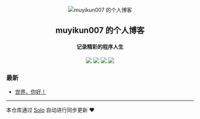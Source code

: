 <p align="center"><img alt="muyikun007 的个人博客" src="https://static.b3log.org/images/brand/solo-32.png"></p><h2 align="center">
muyikun007 的个人博客
</h2>

<h4 align="center">记录精彩的程序人生</h4>
<p align="center"><a title="muyikun007 的个人博客" target="_blank" href="https://github.com/muyikun007/solo-blog"><img src="https://img.shields.io/github/last-commit/muyikun007/solo-blog.svg?style=flat-square&color=FF9900"></a>
<a title="GitHub repo size in bytes" target="_blank" href="https://github.com/muyikun007/solo-blog"><img src="https://img.shields.io/github/repo-size/muyikun007/solo-blog.svg?style=flat-square"></a>
<a title="Solo Version" target="_blank" href="https://github.com/b3log/solo/releases"><img src="https://img.shields.io/badge/solo-3.6.6-f1e05a.svg?style=flat-square&color=blueviolet"></a>
<a title="Hits" target="_blank" href="https://github.com/b3log/hits"><img src="https://hits.b3log.org/muyikun007/solo-blog.svg"></a></p>

### 最新

* [世界，你好！](http://dy.51renrenzhuan.com/hello-solo)



---

本仓库通过 [Solo](https://github.com/b3log/solo) 自动进行同步更新 ❤️ 